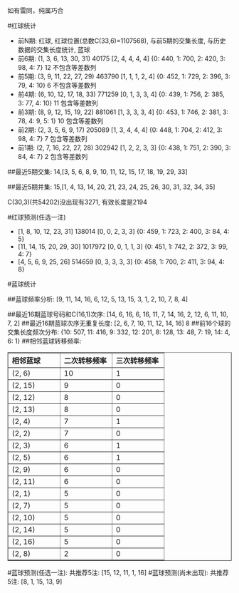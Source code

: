 <!-- 
.. title: 双色球2014079期(2014-07-13)数据分析报告
.. slug: slott-2014079-2014-07-13-report
.. date: 2014-07-14 08:00:00 UTC+08:00
.. tags: Lottery
.. link: 
.. description: 
.. type: text
-->

如有雷同，纯属巧合

<!-- TEASER_END-->

#红球统计

- 前N期: 红球, 红球位置(总数C(33,6)=1107568), 与前5期的交集长度, 与历史数据的交集长度统计, 蓝球
- 前6期: (1, 3, 6, 13, 30, 31) 40175 [2, 4, 4, 4, 4] {0: 440, 1: 700, 2: 420, 3: 98, 4: 7} 12 不包含等差数列
- 前5期: (3, 9, 11, 22, 27, 29) 463790 [1, 1, 1, 2, 4] {0: 452, 1: 729, 2: 396, 3: 79, 4: 10} 6 不包含等差数列
- 前4期: (6, 10, 12, 17, 18, 33) 771259 [0, 1, 3, 3, 4] {0: 439, 1: 756, 2: 385, 3: 77, 4: 10} 11 包含等差数列
- 前3期: (8, 9, 12, 15, 19, 22) 881061 [1, 3, 3, 3, 4] {0: 453, 1: 746, 2: 381, 3: 78, 4: 9, 5: 1} 10 包含等差数列
- 前2期: (2, 3, 5, 6, 9, 17) 205089 [1, 3, 4, 4, 4] {0: 448, 1: 704, 2: 412, 3: 98, 4: 7} 7 包含等差数列
- 前1期: (2, 7, 16, 22, 27, 28) 302942 [1, 2, 2, 3, 3] {0: 438, 1: 751, 2: 390, 3: 84, 4: 7} 2 包含等差数列

##最近5期交集:
14,[3, 5, 6, 8, 9, 10, 11, 12, 15, 17, 18, 19, 29, 33]

##最近5期并集:
15,[1, 4, 13, 14, 20, 21, 23, 24, 25, 26, 30, 31, 32, 34, 35]

C(30,3)(共54202)没出现有3271, 
有效长度是2194

#红球预测(任选一注)

- [1, 8, 10, 12, 23, 31] 138014 [0, 0, 2, 3, 3] {0: 459, 1: 723, 2: 400, 3: 84, 4: 5}
- [11, 14, 15, 20, 29, 30] 1017972 [0, 0, 1, 1, 3] {0: 451, 1: 742, 2: 372, 3: 99, 4: 7}
- [4, 5, 6, 9, 25, 26] 514659 [0, 3, 3, 3, 3] {0: 458, 1: 700, 2: 411, 3: 94, 4: 8}

#蓝球统计

##蓝球频率分析:
[9, 11, 14, 16, 6, 12, 5, 13, 15, 3, 1, 2, 10, 7, 8, 4]

##最近16期蓝球号码和C(16,1)次序:
[14, 6, 16, 6, 16, 11, 7, 14, 16, 2, 12, 6, 11, 10, 7, 2]
##最近16期蓝球次序无重复长度:
[2, 6, 7, 10, 11, 12, 14, 16] 8
##前16个球的交集长度频次分布:
{10: 507, 11: 416, 9: 332, 12: 201, 8: 128, 13: 48, 7: 19, 14: 4, 6: 1}
##相邻蓝球转移频率:
<table border="1" class="table table-striped dataframe">
  <thead>
    <tr style="text-align: left;">
      <th style="min-width: 100px;">相邻蓝球</th>
      <th style="min-width: 100px;">二次转移频率</th>
      <th style="min-width: 100px;">三次转移频率</th>
    </tr>
  </thead>
  <tbody>
    <tr>
      <td>  (2, 6)</td>
      <td> 10</td>
      <td> 1</td>
    </tr>
    <tr>
      <td> (2, 15)</td>
      <td>  9</td>
      <td> 0</td>
    </tr>
    <tr>
      <td> (2, 12)</td>
      <td>  8</td>
      <td> 0</td>
    </tr>
    <tr>
      <td> (2, 13)</td>
      <td>  8</td>
      <td> 0</td>
    </tr>
    <tr>
      <td>  (2, 4)</td>
      <td>  7</td>
      <td> 1</td>
    </tr>
    <tr>
      <td>  (2, 2)</td>
      <td>  7</td>
      <td> 0</td>
    </tr>
    <tr>
      <td>  (2, 3)</td>
      <td>  6</td>
      <td> 1</td>
    </tr>
    <tr>
      <td>  (2, 5)</td>
      <td>  6</td>
      <td> 1</td>
    </tr>
    <tr>
      <td>  (2, 9)</td>
      <td>  6</td>
      <td> 0</td>
    </tr>
    <tr>
      <td> (2, 11)</td>
      <td>  6</td>
      <td> 0</td>
    </tr>
    <tr>
      <td>  (2, 1)</td>
      <td>  5</td>
      <td> 0</td>
    </tr>
    <tr>
      <td>  (2, 7)</td>
      <td>  5</td>
      <td> 0</td>
    </tr>
    <tr>
      <td> (2, 10)</td>
      <td>  5</td>
      <td> 0</td>
    </tr>
    <tr>
      <td> (2, 14)</td>
      <td>  5</td>
      <td> 0</td>
    </tr>
    <tr>
      <td> (2, 16)</td>
      <td>  5</td>
      <td> 0</td>
    </tr>
    <tr>
      <td>  (2, 8)</td>
      <td>  2</td>
      <td> 0</td>
    </tr>
  </tbody>
</table>
#蓝球预测(任选一注):
共推荐5注: [15, 12, 11, 1, 16]
#蓝球预测(尚未出现):
共推荐5注: [8, 1, 15, 13, 9]

